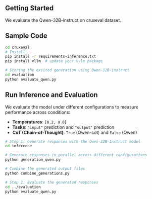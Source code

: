 ## Getting Started 

We evaluate the Qwen-32B-instruct on cruxeval dataset.


## Sample Code
```bash
cd cruxeval
# Install 
pip install -r requirements-inference.txt
pip install vllm  # update your vvlm package 

# Scoring the exsited generation using Qwen-32B-instruct
cd evaluation
python evaluate_qwen.py
```

## Run Inference and Evaluation
We evaluate the model under different configurations to measure performance across conditions:
- **Temperatures**: `[0.2, 0.8]`
- **Tasks**: `"input"` prediction and `"output"` prediction
- **CoT (Chain-of-Thought)**: `True` (Qwen-cot) and `False` (Qwen)


```bash
# Step 1: Generate responses with the Qwen-32B-Instruct model
cd inference

# Generate responses in parallel across different configurations
python generation_qwen.py  

# Combine the generated output files
python combine_generations.py  

# Step 2: Evaluate the generated responses
cd ../evaluation
python evaluate_qwen.py